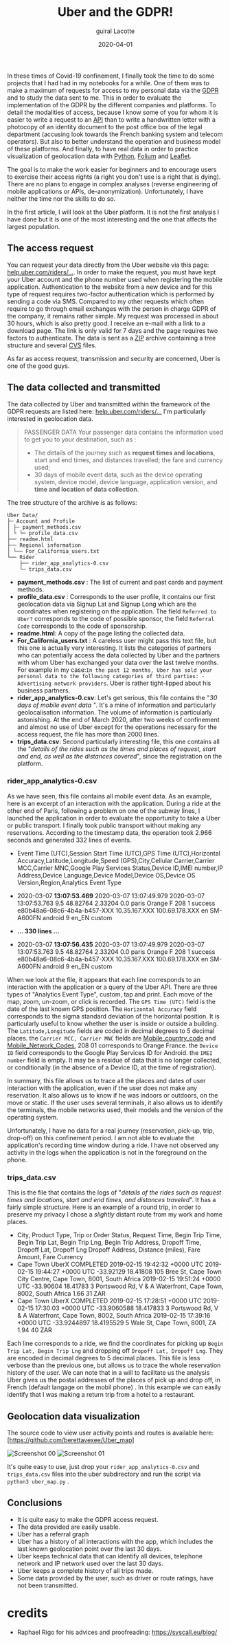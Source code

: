 ﻿---
layout: post
title: "Uber and the GDPR!"
date: 2020-04-01
author: "guiral Lacotte"
language: english
tags: GDPR Python leaflet 
---

In these times of Covid-19 confinement, I finally took the time to do some projects that I had had in my notebooks for a while. One of them was to make a maximum of requests for access to my personal data via the [GDPR](https://en.wikipedia.org/wiki/General_Data_Protection_Regulation) and to study the data sent to me. This in order to evaluate the implementation of the GDPR by the different companies and platforms. To detail the modalities of access, because I know some of you for whom it is easier to write a request to an [API](https://en.wikipedia.org/wiki/Application_programming_interface) than to write a handwritten letter with a photocopy of an identity document to the post office box of the legal department (accusing look towards the French banking system and telecom operators). But also to better understand the operation and business model of these platforms. And finally, to have real data in order to practice visualization of geolocation data with [Python](https://www.python.org/), [Folium](https://python-visualization.github.io/folium/) and [Leaflet](https://leafletjs.com/).

The goal is to make the work easier for beginners and to encourage users to exercise their access rights (a right you don't use is a right that is dying). There are no plans to engage in complex analyses (reverse engineering of mobile applications or APIs, de-anonymization). Unfortunately, I have neither the time nor the skills to do so.

In the first article, I will look at the Uber platform. It is not the first analysis I have done but it is one of the most interesting and the one that affects the largest population.

## The access request
You can request your data directly from the Uber website via this page: [help.uber.com/riders/...](https://help.uber.com/riders/article/que-contiennent-vos-donn%C3%A9es-t%C3%A9l%C3%A9charg%C3%A9es%C2%A0?nodeId=3d476006-87a4-4404-ac1e-216825414e05). In order to make the request, you must have kept your Uber account and the phone number used when registering the mobile application. Authentication to the website from a new device and for this type of request requires two-factor authentication which is performed by sending a code via SMS. Compared to my other requests which often require to go through email exchanges with the person in charge GDPR of the company, it remains rather simple. My request was processed in about 30 hours, which is also pretty good. I receive an e-mail with a link to a download page. The link is only valid for 7 days and the page requires two factors to authenticate. The data is sent as a [ZIP](https://en.wikipedia.org/wiki/ZIP_(file_format)) archive containing a tree structure and several [CVS](https://en.wikipedia.org/wiki/Comma-separated_values) files. 

As far as access request, transmission and security are concerned, Uber is one of the good guys.

## The data collected and transmitted
The data collected by Uber and transmitted within the framework of the GDPR requests are listed here: [help.uber.com/riders/...](https://help.uber.com/riders/article/que-contiennent-vos-donn%C3%A9es-t%C3%A9l%C3%A9charg%C3%A9es%C2%A0?nodeId=3d476006-87a4-4404-ac1e-216825414e05)
I'm particularly interested in geolocation data. 

> PASSENGER DATA Your passenger data contains the information used to get you to your destination, such as :   
> - The details of the journey such as **request times and locations**, start and end times, and distances travelled;
> the fare and currency used;
> - 30 days of mobile event data, such as the device operating system, device model, device language, application version, and **time and location of data collection**.

The tree structure of the archive is as follows:

    Uber Data/
    ├─ Account and Profile
    │ ├─ payment_methods.csv
    │ └ └─ profile_data.csv
    ├── readme.html
    ├── Regional information
    │ └── For_California_users.txt
    └── Rider
        ├── rider_app_analytics-0.csv
        └─ trips_data.csv

 - **payment_methods.csv** : The list of current and past cards and payment methods.
 - **profile_data.csv** : Corresponds to the user profile, it contains our first geolocation data via Signup Lat and Signup Long which are the coordinates when registering on the application. The field `Referred to Uber?` corresponds to the code of possible sponsor, the field `Referral Code` corresponds to the code of sponsorship. 
 - **readme.html**: A copy of the page listing the collected data.
 - **For_California_users.txt** : A careless user might pass this text file, but this one is actually very interesting. It lists the categories of partners who can potentially access the data collected by Uber and the partners with whom Uber has exchanged your data over the last twelve months. For example in my case:`In the past 12 months, Uber has sold your personal data to the following categories of third parties: -Advertising network providers`. Uber is rather tight-lipped about his business partners. 
 - **rider_app_analytics-0.csv**: Let's get serious, this file contains the "*30 days of mobile event data "*. It's a mine of information and particularly geolocalisation information. The volume of information is particularly astonishing. At the end of March 2020, after two weeks of confinement and almost no use of Uber except for the operations necessary for the access request, the file has more than 2000 lines.
 - **trips_data.csv**: Second particularly interesting file, this one contains all the "*details of the rides such as the times and places of request, start and end, as well as the distances covered*", since the registration on the platform. 

### rider_app_analytics-0.csv
As we have seen, this file contains all mobile event data.
As an example, here is an excerpt of an interaction with the application. During a ride at the other end of Paris, following a problem on one of the subway lines, I launched the application in order to evaluate the opportunity to take a Uber or public transport. I finally took public transport without making any reservations. According to the timestamp data, the operation took 2.966 seconds and generated 332 lines of events. 

 - Event Time (UTC),Session Start Time (UTC),GPS Time (UTC),Horizontal Accuracy,Latitude,Longitude,Speed (GPS),City,Cellular Carrier,Carrier MCC,Carrier MNC,Google Play Services Status,Device ID,IMEI number,IP Address,Device Language,Device Model,Device OS,Device OS Version,Region,Analytics Event Type 
- 2020-03-07 **13:07:53.469** 2020-03-07 13:07:49.979 2020-03-07 13:07:53.763 9.5 48.82764 2.33204 0.0 paris Orange F 208 1 success e80b48a6-08c6-4b4a-b457-XXX 10.35.167.XXX 100.69.178.XXX en SM-A600FN android 9 en_EN custom

- **... 330 lines ...**

- 2020-03-07 **13:07:56.435** 2020-03-07 13:07:49.979 2020-03-07 13:07:53.763 9.5 48.82764 2.33204 0.0 paris Orange F 208 1 success e80b48a6-08c6-4b4a-b457-XXX 10.35.167.XXX 100.69.178.XXX en SM-A600FN android 9 en_EN custom

When we look at the file, it appears that each line corresponds to an interaction with the application or a query of the Uber API. There are three types of "Analytics Event Type", custom, tap and print. Each move of the map, zoom, un-zoom, or click is recorded. 
The `GPS Time (UTC)` field is the date of the last known GPS position.
The `Horizontal Accuracy` field corresponds to the sigma standard deviation of the horizontal position. It is particularly useful to know whether the user is inside or outside a building.
The `Latitude,Longitude` fields are coded in decimal degrees to 5 decimal places.
the `Carrier MCC, Carrier MNC` fields are [Mobile_country_code](https://en.wikipedia.org/wiki/Mobile_country_code) and [Mobile_Network_Codes](https://en.wikipedia.org/wiki/Mobile_Network_Codes_in_ITU_region_2xx_(Europe)#France_-_FR), 208 01 corresponds to Orange France.
the `Device ID` field corresponds to the Google Play Services ID for Android.
the `IMEI number` field is empty. It may be a residue of data that is no longer collected, or conditionally (in the absence of a Device ID, at the time of registration).

In summary, this file allows us to trace all the places and dates of user interaction with the application, even if the user does not make any reservation. It also allows us to know if he was indoors or outdoors, on the move or static. If the user uses several terminals, it also allows us to identify the terminals, the mobile networks used, their models and the version of the operating system.



Unfortunately, I have no data for a real journey (reservation, pick-up, trip, drop-off) on this confinement period. I am not able to evaluate the application's recording time window during a ride. I have not observed any activity in the logs when the application is not in the foreground on the phone.

### trips_data.csv
This is the file that contains the logs of "*details of the rides such as request times and locations, start and end times, and distances traveled*". It has a fairly simple structure. Here is an example of a round trip, in order to preserve my privacy I chose a *slightly* distant route from my work and home places. 

 - City, Product Type, Trip or Order Status, Request Time, Begin Trip Time, Begin Trip Lat, Begin Trip Lng, Begin Trip Address, Dropoff Time, Dropoff Lat, Dropoff Lng Dropoff Address, Distance (miles), Fare Amount, Fare Currency
- Cape Town UberX COMPLETED 2019-02-15 19:42:32 +0000 UTC 2019-02-15 19:44:27 +0000 UTC -33.92129 18.41808 105 Bree St, Cape Town City Centre, Cape Town, 8001, South Africa 2019-02-15 19:51:24 +0000 UTC -33.90604 18.41783 3 Portswood Rd, V & A Waterfront, Cape Town, 8002, South Africa 1.66 31 ZAR
- Cape Town UberX COMPLETED 2019-02-15 17:28:51 +0000 UTC 2019-02-15 17:30:03 +0000 UTC -33.9060588 18.417833 3 Portswood Rd, V & A Waterfront, Cape Town, 8002, South Africa 2019-02-15 17:39:16 +0000 UTC -33.9244897 18.4195529 5 Wale St, Cape Town, 8001, ZA 1.94 40 ZAR

Each line corresponds to a ride, we find the coordinates for picking up `Begin Trip Lat, Begin Trip Lng` and dropping off `Dropoff Lat, Dropoff Lng`. They are encoded in decimal degrees to 5 decimal places.
This file is less verbose than the previous one, but allows us to trace the whole reservation history of the user. We can note that in a will to facilitate us the analysis Uber gives us the postal addresses of the places of pick up and drop off, in French (default langage on the mobil phone) . In this example we can easily identify that I was making a return trip from a hotel to a restaurant.  

## Geolocation data visualization 
The source code to view user activity points and routes is available here:
[https://github.com/berettavexee/Uber_map]

![Screenshot 00](/assets/img/ubermap-00.png)
![Screenshot 01](/assets/img/ubermap-01.png)

It's quite easy to use, just drop your `rider_app_analytics-0.csv` and `trips_data.csv` files into the uber subdirectory and run the script via `python3 uber_map.py` .

## Conclusions

 - It is quite easy to make the GDPR access request.
 - The data provided are easily usable.
 - Uber has a referral graph
 - Uber has a history of all interactions with the app, which includes the last known geolocation point over the last 30 days.
 - Uber keeps technical data that can identify all devices, telephone network and IP network used over the last 30 days.
 - Uber keeps a complete history of all trips made.
 - Some data provided by the user, such as driver or route ratings, have not been transmitted. 

# credits 
- Raphael Rigo for his advices and proofreading: https://syscall.eu/blog/